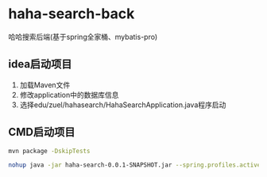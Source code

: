 # haha-search-back
哈哈搜索后端(基于spring全家桶、mybatis-pro)

## idea启动项目
1. 加载Maven文件
2. 修改application中的数据库信息
3. 选择edu/zuel/hahasearch/HahaSearchApplication.java程序启动

## CMD启动项目
```bash
mvn package -DskipTests
```
```bash
nohup java -jar haha-search-0.0.1-SNAPSHOT.jar --spring.profiles.active=prod &
```
